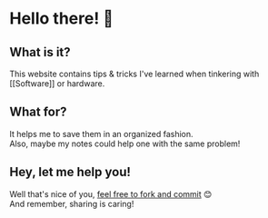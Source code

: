 # Hello there! 👋

## What is it?

This website contains tips & tricks I've learned when tinkering with [[Software]] or hardware.

## What for?

It helps me to save them in an organized fashion.  
Also, maybe my notes could help one with the same problem!

## Hey, let me help you!

Well that's nice of you, [feel free to fork and commit](https://github.com/Chouffy/chouffy.github.io) 😊  
And remember, sharing is caring!
